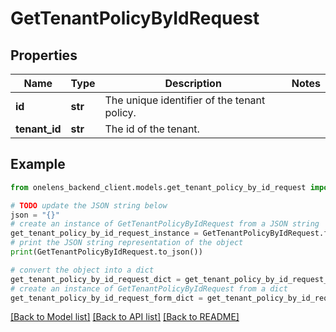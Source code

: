 # GetTenantPolicyByIdRequest


## Properties

Name | Type | Description | Notes
------------ | ------------- | ------------- | -------------
**id** | **str** | The unique identifier of the tenant policy. | 
**tenant_id** | **str** | The id of the tenant. | 

## Example

```python
from onelens_backend_client.models.get_tenant_policy_by_id_request import GetTenantPolicyByIdRequest

# TODO update the JSON string below
json = "{}"
# create an instance of GetTenantPolicyByIdRequest from a JSON string
get_tenant_policy_by_id_request_instance = GetTenantPolicyByIdRequest.from_json(json)
# print the JSON string representation of the object
print(GetTenantPolicyByIdRequest.to_json())

# convert the object into a dict
get_tenant_policy_by_id_request_dict = get_tenant_policy_by_id_request_instance.to_dict()
# create an instance of GetTenantPolicyByIdRequest from a dict
get_tenant_policy_by_id_request_form_dict = get_tenant_policy_by_id_request.from_dict(get_tenant_policy_by_id_request_dict)
```
[[Back to Model list]](../README.md#documentation-for-models) [[Back to API list]](../README.md#documentation-for-api-endpoints) [[Back to README]](../README.md)


